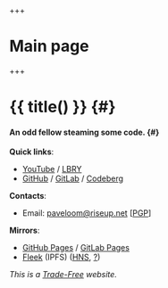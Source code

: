 +++
# Main page
+++

# {{ title() }} {#}
#### An odd fellow steaming some code. {#}

**Quick links**:
- [YouTube](https://youtube.com/Paveloom) / [LBRY](https://odysee.com/@paveloom:e)
- [GitHub](https://github.com/Paveloom) / [GitLab](https://gitlab.com/paveloom) / [Codeberg](https://codeberg.org/paveloom)

**Contacts**:
- Email: [paveloom@riseup.net](mailto:paveloom@riseup.net) [[PGP](pgp.txt)]

**Mirrors**:
- [GitHub Pages](https://paveloom.github.io/) / [GitLab Pages](https://paveloom-g.gitlab.io/personal/site/)
- [Fleek](https://paveloom.on.fleek.co/) (IPFS) ([HNS](http://home.paveloom/), [?](https://learn.namebase.io/starting-from-zero/how-to-access-handshake-sites))

*This is a [Trade-Free](https://www.trade-free.org/) website.*
